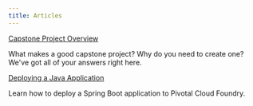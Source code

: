 ```yaml
---
title: Articles
---
```


[Capstone Project Overview](capstone-overview/)

What makes a good capstone project? Why do you need to create one? We've got all of your answers right here.

[Deploying a Java Application](deploy-java/)

Learn how to deploy a Spring Boot application to Pivotal Cloud Foundry.

